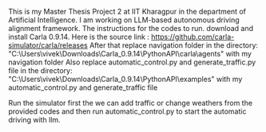 This is my Master Thesis Project 2 at IIT Kharagpur in the department of Artificial Intelligence.
I am working on LLM-based autonomous driving alignment framework.
The instructions for the codes to run. 
download and install Carla 0.9.14. Here is the source link : https://github.com/carla-simulator/carla/releases
After that replace navigation folder in the directory: "C:\Users\vivek\Downloads\Carla_0.9.14\PythonAPI\carla\agents"  with my navigation folder
Also replace automatic_control.py and generate_traffic.py file in the directory: "C:\Users\vivek\Downloads\Carla_0.9.14\PythonAPI\examples" with my automatic_control.py and generate_traffic file

Run the simulator first the we can add traffic or change weathers from the provided codes and then run automatic_control.py to start the automatic driving with llm.
